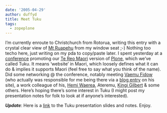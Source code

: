 ```yaml
---
date: '2005-04-29'
author: duffyd
title: Meet Tuku
tags:
  - zopeplone
---
```


I’m currently enroute to Christchurch from Rotorua, writing this entry with a crystal clear view of [Mt Ruapehu](https://href.li/?http://www.mtruapehu.com/) from my window seat ;-) Nothing too techo here, just writing on my pda to copy/paste later. I spent yesterday at a [conference](https://href.li/?http://www.hewakaekenoa.org.nz/) promoting our [Te Reo Maori](https://href.li/?http://en.wikipedia.org/wiki/Maori_language) version of [Plone](https://href.li/?http://plone.org/), which we’ve called Tuku. It means ‘website’ in Maori, which loosely defines what it can do & implies it supports Maori (feel free to say what you think of the name). Did some networking @ the conference, notably meeting [Vaemu Fidow](https://href.li/?http://blog.core-ed.net/vaemu/) (who actually was responsible for me being there via a [blog entry](https://href.li/?http://blog.core-ed.net/vaemu/archives/000671.html) on his site), a work colleague of his, [Hemi Waerea](https://href.li/?http://www.core-ed.net/mt/hemi/), Ateremu, [Kingi Gilbert](https://href.li/?http://www.ignitestudios.org/) & some others. Here’s hoping there’s some interest in Tuku (I might post my presentation notes for folk to look at if anyone’s interested).

***Update***: Here is a [link](https://href.li/?http://www.thevirtual.co.nz/hwen-conference/) to the Tuku presentation slides and notes. Enjoy.
